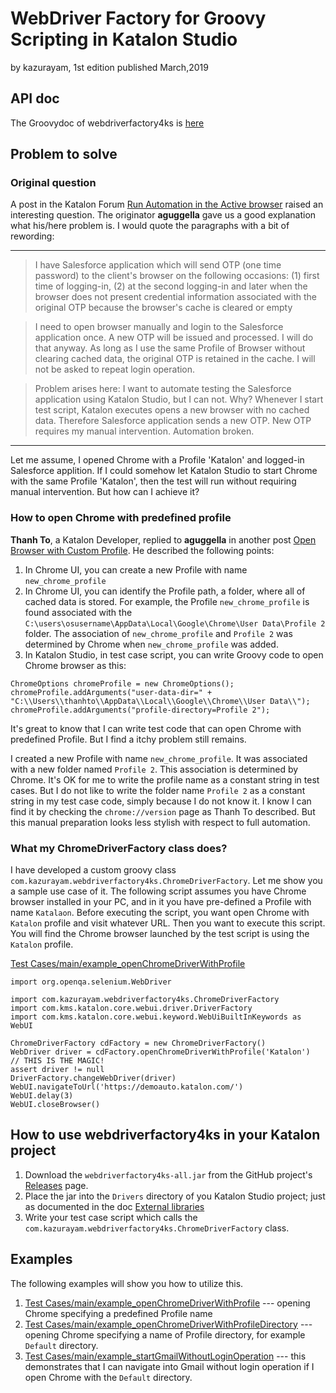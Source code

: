 WebDriver Factory for Groovy Scripting in Katalon Studio
========================================================

by kazurayam,
1st edition published March,2019

## API doc

The Groovydoc of webdriverfactory4ks is [here](https://kazurayam.github.io/webdriverfactory4ks/api/index.html)

## Problem to solve

### Original question

A post in the Katalon Forum [Run Automation in the Active browser](https://forum.katalon.com/t/run-automation-in-the-active-browser/19237/4) raised an interesting question. The originator **aguggella** gave us a good explanation what his/here problem is. I would quote the paragraphs with a bit of rewording:

---

>I have Salesforce application which will send OTP (one time password) to the client's browser on the following occasions: (1) first time of logging-in, (2) at the second logging-in and later when the browser does not present credential information associated with the original OTP because the browser's cache is cleared or empty

>I need to open browser manually and login to the Salesforce application once. A new OTP will be issued and processed. I will do that anyway. As long as I use the same Profile of Browser without clearing cached data, the original OTP is retained in the cache. I will not be asked to repeat login operation.

>Problem arises here: I want to automate testing the Salesforce application using Katalon Studio, but I can not. Why? Whenever I start test script, Katalon executes opens a new browser with no cached data. Therefore Salesforce application sends a new OTP. New OTP requires my manual intervention. Automation broken.

---

Let me assume, I opened Chrome with a Profile 'Katalon' and logged-in Salesforce applition. If I could somehow let Katalon Studio to start Chrome with the same Profile 'Katalon', then the test will run without requiring manual intervention. But how can I achieve it?

### How to open Chrome with predefined profile


**Thanh To**, a Katalon Developer, replied to **aguggella** in another post [Open Browser with Custom Profile](https://forum.katalon.com/t/open-browser-with-custom-profile/19268). He described the following points:
1. In Chrome UI, you can create a new Profile with name `new_chrome_profile`
2. In Chrome UI, you can identify the Profile path, a folder, where all of cached data is stored. For example, the Profile `new_chrome_profile` is found associated with the  `C:\users\osusername\AppData\Local\Google\Chrome\User Data\Profile 2` folder. The association of `new_chrome_profile` and `Profile 2` was determined by Chrome when `new_chrome_profile` was added.
3. In Katalon Studio, in test case script, you can write Groovy code to open Chrome browser as this:
```
ChromeOptions chromeProfile = new ChromeOptions();
chromeProfile.addArguments("user-data-dir=" + "C:\\Users\\thanhto\\AppData\\Local\\Google\\Chrome\\User Data\\");
chromeProfile.addArguments("profile-directory=Profile 2");
```

It's great to know that I can write test code that can open Chrome with predefined Profile. But I find a itchy problem still remains.

I created a new Profile with name `new_chrome_profile`. It was associated with a new folder named `Profile 2`. This association is determined by Chrome. It's OK for me to write the profile name as a constant string in test cases. But I do not like to write the folder name `Profile 2` as a constant string in my test case code, simply because I do not know it. I know I can find it by checking the `chrome://version` page as Thanh To described. But this manual preparation looks less stylish with respect to full automation.

### What my ChromeDriverFactory class does?

I have developed a custom groovy class `com.kazurayam.webdriverfactory4ks.ChromeDriverFactory`. Let me show you a sample use case of it. The following script assumes you have Chrome browser installed in your PC, and in it you have pre-defined a Profile with name `Katalaon`. Before executing the script, you want open Chrome with `Katalon` profile and visit whatever URL. Then you want to execute this script. You will find the Chrome browser launched by the test script is using the `Katalon` profile.

[Test Cases/main/example_openChromeDriverWithProfile](Scripts/main/example_openChromeDriverWithProfile/Script1552363369432.groovy)
```
import org.openqa.selenium.WebDriver

import com.kazurayam.webdriverfactory4ks.ChromeDriverFactory
import com.kms.katalon.core.webui.driver.DriverFactory
import com.kms.katalon.core.webui.keyword.WebUiBuiltInKeywords as WebUI

ChromeDriverFactory cdFactory = new ChromeDriverFactory()
WebDriver driver = cdFactory.openChromeDriverWithProfile('Katalon')  // THIS IS THE MAGIC!
assert driver != null
DriverFactory.changeWebDriver(driver)
WebUI.navigateToUrl('https://demoauto.katalon.com/')
WebUI.delay(3)
WebUI.closeBrowser()
```


## How to use webdriverfactory4ks in your Katalon project

1. Download the `webdriverfactory4ks-all.jar` from the GitHub project's [Releases](https://github.com/kazurayam/webdriverfactory4ks/releases/tag/0.0) page.
2. Place the jar into the `Drivers` directory of you Katalon Studio project; just as documented in the doc [External libraries](https://docs.katalon.com/katalon-studio/docs/external-libraries.html)
3. Write your test case script which calls the  `com.kazurayam.webdriverfactory4ks.ChromeDriverFactory` class.

## Examples

The following examples will show you how to utilize this.

1. [Test Cases/main/example_openChromeDriverWithProfile](Scripts/main/example_openChromeDriverWithProfile/Script1552363369432.groovy) --- opening Chrome specifying a predefined Profile name
2. [Test Cases/main/example_openChromeDriverWithProfileDirectory](Scripts/main/example_openChromeDriverWithProfileDirectory/Script1552363390928.groovy) --- opening Chrome specifying a name of Profile directory, for example `Default` directory.
3. [Test Cases/main/example_startGmailWithoutLoginOperation](Scripts/main/example_startGmailWithoutLoginOperation/Script1552363984695.groovy) --- this demonstrates that I can navigate into Gmail without login operation if I open Chrome with the `Default` directory.

